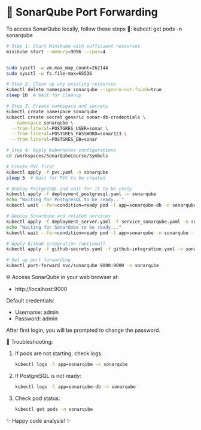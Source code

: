 # 🎯 SonarQube Port Forwarding

To access SonarQube locally, follow these steps 🚀:
kubectl get pods -n sonarqube
```bash
# Step 1: Start Minikube with sufficient resources
minikube start --memory=9096 --cpus=4


sudo sysctl -w vm.max_map_count=262144
sudo sysctl -w fs.file-max=65536

# Step 2: Clean up any existing resources
kubectl delete namespace sonarqube --ignore-not-found=true
sleep 10  # Wait for cleanup

# Step 3: Create namespace and secrets
kubectl create namespace sonarqube
kubectl create secret generic sonar-db-credentials \
  --namespace sonarqube \
  --from-literal=POSTGRES_USER=sonar \
  --from-literal=POSTGRES_PASSWORD=sonar123 \
  --from-literal=POSTGRES_DB=sonar

# Step 4: Apply Kubernetes configurations
cd /workspaces/SonarQubeCourse/Symbols

# Create PVC first
kubectl apply -f pvc.yaml -n sonarqube
sleep 5  # Wait for PVC to be created

# Deploy PostgreSQL and wait for it to be ready
kubectl apply -f deployment_postgresql.yaml -n sonarqube
echo "Waiting for PostgreSQL to be ready..."
kubectl wait --for=condition=ready pod -l app=sonarqube-db -n sonarqube --timeout=120s

# Deploy SonarQube and related services
kubectl apply -f deployment_server.yaml -f service_sonarqube.yaml -n sonarqube
echo "Waiting for SonarQube to be ready..."
kubectl wait --for=condition=ready pod -l app=sonarqube -n sonarqube --timeout=300s

# Apply GitHub integration (optional)
kubectl apply -f github-secrets.yaml -f github-integration.yaml -n sonarqube

# Set up port forwarding
kubectl port-forward svc/sonarqube 9000:9000 -n sonarqube
```

🌐 Access SonarQube in your web browser at:
- http://localhost:9000

Default credentials:
- Username: admin
- Password: admin

After first login, you will be prompted to change the password.

📝 Troubleshooting:
1. If pods are not starting, check logs:
   ```bash
   kubectl logs -l app=sonarqube -n sonarqube
   ```
2. If PostgreSQL is not ready:
   ```bash
   kubectl logs -l app=sonarqube-db -n sonarqube
   ```
3. Check pod status:
   ```bash
   kubectl get pods -n sonarqube
   ```

✨ Happy code analysis! ✨
